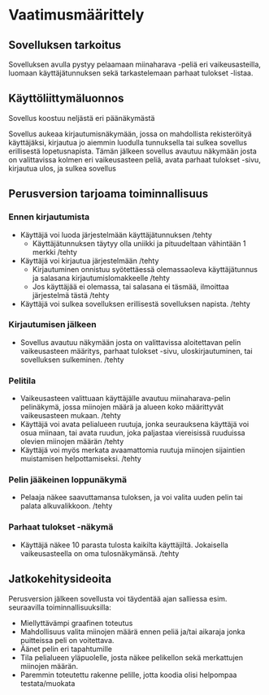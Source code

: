 # Vaatimusmäärittely

## Sovelluksen tarkoitus

Sovelluksen avulla pystyy pelaamaan miinaharava -peliä eri vaikeusasteilla, luomaan käyttäjätunnuksen sekä tarkastelemaan parhaat tulokset -listaa. 

## Käyttöliittymäluonnos

Sovellus koostuu neljästä eri päänäkymästä

Sovellus aukeaa kirjautumisnäkymään, jossa on mahdollista rekisteröityä käyttäjäksi, kirjautua jo aiemmin luodulla tunnuksella tai sulkea sovellus erillisestä lopetusnapista. Tämän jälkeen 
sovellus avautuu näkymään josta on valittavissa kolmen eri vaikeusasteen peliä, avata parhaat tulokset -sivu, kirjautua ulos, ja sulkea sovellus

## Perusversion tarjoama toiminnallisuus

### Ennen kirjautumista

- Käyttäjä voi luoda järjestelmään käyttäjätunnuksen /tehty
  - Käyttäjätunnuksen täytyy olla uniikki ja pituudeltaan vähintään 1 merkki /tehty
- Käyttäjä voi kirjautua järjestelmään /tehty
  - Kirjautuminen onnistuu syötettäessä olemassaoleva käyttäjätunnus ja salasana kirjautumislomakkeelle /tehty
  - Jos käyttäjää ei olemassa, tai salasana ei täsmää, ilmoittaa järjestelmä tästä /tehty
- Käyttäjä voi sulkea sovelluksen erillisestä sovelluksen napista. /tehty

### Kirjautumisen jälkeen

- Sovellus avautuu näkymään josta on valittavissa aloitettavan pelin vaikeusasteen määritys, parhaat tulokset -sivu, 
uloskirjautuminen, tai sovelluksen sulkeminen. /tehty

### Pelitila

- Vaikeusasteen valittuaan käyttäjälle avautuu miinaharava-pelin pelinäkymä, jossa miinojen määrä ja alueen koko määrittyvät vaikeusasteen mukaan. /tehty
- Käyttäjä voi avata pelialueen ruutuja, jonka seurauksena käyttäjä voi osua miinaan, tai avata ruudun, joka paljastaa viereisissä ruuduissa olevien miinojen määrän /tehty
- Käyttäjä voi myös merkata avaamattomia ruutuja miinojen sijaintien muistamisen helpottamiseksi. /tehty

### Pelin jääkeinen loppunäkymä

- Pelaaja näkee saavuttamansa tuloksen, ja voi valita uuden pelin tai palata alkuvalikkoon. /tehty

### Parhaat tulokset -näkymä

- Käyttäjä näkee 10 parasta tulosta kaikilta käyttäjiltä. Jokaisella vaikeusasteella on oma tulosnäkymänsä. /tehty

## Jatkokehitysideoita

Perusversion jälkeen sovellusta voi täydentää ajan salliessa esim. seuraavilla toiminnallisuuksilla:

- Miellyttävämpi graafinen toteutus
- Mahdollisuus valita miinojen määrä ennen peliä ja/tai aikaraja jonka puitteissa peli on voitettava. 
- Äänet pelin eri tapahtumille
- Tila pelialueen yläpuolelle, josta näkee pelikellon sekä merkattujen miinojen määrän.
- Paremmin toteutettu rakenne pelille, jotta koodia olisi helpompaa testata/muokata
